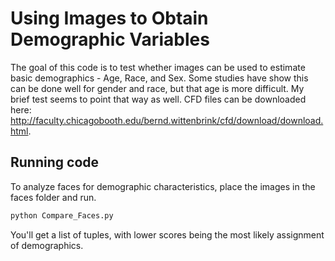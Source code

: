 # Using Images to Obtain Demographic Variables

The goal of this code is to test whether images can be used to estimate basic demographics - Age, Race, and Sex. Some studies have show this can be done well for gender and race, but that age is more difficult. My brief test seems to point that way as well. CFD files can be downloaded here: http://faculty.chicagobooth.edu/bernd.wittenbrink/cfd/download/download.html. 

## Running code

To analyze faces for demographic characteristics, place the images in the faces folder and run.

``` bash
python Compare_Faces.py
```

You'll get a list of tuples, with lower scores being the most likely assignment of demographics.
